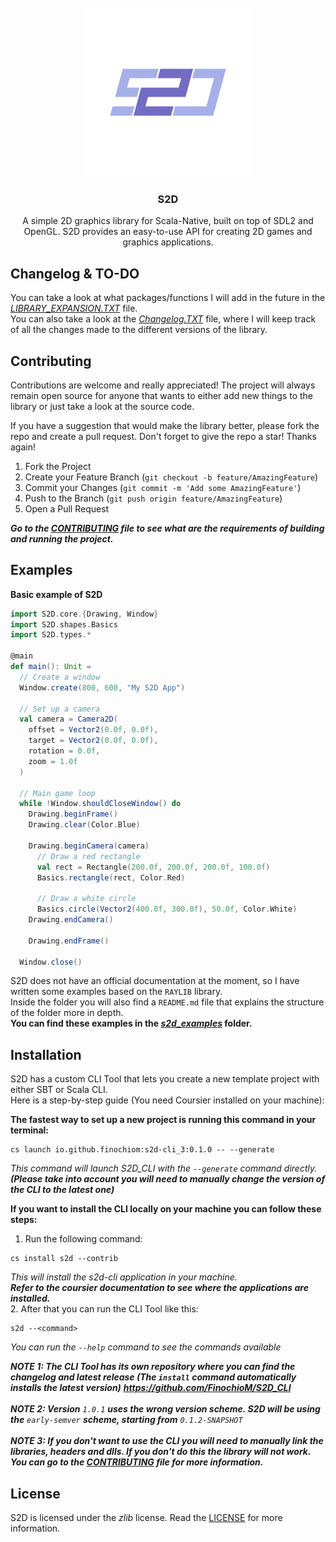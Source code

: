 <br />
<div align="center">
  <a href="https://github.com/FinochioM/S2D">
    <img src="images/S2D-Logo.svg" alt="Logo" width="270" height="270">
  </a>

  <h3 align="center">S2D</h3>

  <p align="center">
    A simple 2D graphics library for Scala-Native, built on top of SDL2 and OpenGL. S2D provides an easy-to-use API for creating 2D games and graphics applications.
    <br />
  </p>
</div>

## Changelog & TO-DO
You can take a look at what packages/functions I will add in the future in the _[LIBRARY_EXPANSION.TXT](https://github.com/FinochioM/S2D/blob/master/LIBRARY_EXPANSION.txt)_ file.
</br> You can also take a look at the _[Changelog.TXT](https://github.com/FinochioM/S2D/blob/master/Changelog.txt)_ file, where I will keep track of all the changes made to the different versions of the library.

## Contributing
Contributions are welcome and really appreciated! The project will always remain open source for anyone that wants to either add new things to the library or just take a look at the source code.

If you have a suggestion that would make the library better, please fork the repo and create a pull request.
Don't forget to give the repo a star! Thanks again!

1. Fork the Project
2. Create your Feature Branch (`git checkout -b feature/AmazingFeature`)
3. Commit your Changes (`git commit -m 'Add some AmazingFeature'`)
4. Push to the Branch (`git push origin feature/AmazingFeature`)
5. Open a Pull Request

_**Go to the _[CONTRIBUTING](https://github.com/FinochioM/S2D/blob/master/.github/CONTRIBUTING.md)_ file to see what are the requirements of building and running the project.**_

## Examples
**Basic example of S2D**

```scala
import S2D.core.{Drawing, Window}
import S2D.shapes.Basics
import S2D.types.*

@main
def main(): Unit =
  // Create a window
  Window.create(800, 600, "My S2D App")

  // Set up a camera
  val camera = Camera2D(
    offset = Vector2(0.0f, 0.0f),
    target = Vector2(0.0f, 0.0f),
    rotation = 0.0f,
    zoom = 1.0f
  )

  // Main game loop
  while !Window.shouldCloseWindow() do
    Drawing.beginFrame()
    Drawing.clear(Color.Blue)

    Drawing.beginCamera(camera)
      // Draw a red rectangle
      val rect = Rectangle(200.0f, 200.0f, 200.0f, 100.0f)
      Basics.rectangle(rect, Color.Red)
      
      // Draw a white circle
      Basics.circle(Vector2(400.0f, 300.0f), 50.0f, Color.White)
    Drawing.endCamera()

    Drawing.endFrame()

  Window.close()
```
S2D does not have an official documentation at the moment, so I have written some examples based on the `RAYLIB` library. <br>
Inside the folder you will also find a `README.md` file that explains the structure of the folder more in depth.<br>
**You can find these examples in the _[s2d_examples](https://github.com/FinochioM/S2D/tree/master/s2d_examples)_ folder.**

## Installation
S2D has a custom CLI Tool that lets you create a new template project with either SBT or Scala CLI.<br>
Here is a step-by-step guide (You need Coursier installed on your machine):

**The fastest way to set up a new project is running this command in your terminal:**

```
cs launch io.github.finochiom:s2d-cli_3:0.1.0 -- --generate
```

_This command will launch S2D_CLI with the `--generate` command directly. **(Please take into account you will need to manually change the version of the CLI to the latest one)**_

**If you want to install the CLI locally on your machine you can follow these steps:**
1. Run the following command:
```
cs install s2d --contrib
```
_This will install the s2d-cli application in your machine. <br>**Refer to the coursier documentation to see where the applications are installed.**_<br>
2. After that you can run the CLI Tool like this:
```
s2d --<command>
```
_You can run the `--help` command to see the commands available_

_**NOTE 1: The CLI Tool has its own repository where you can find the changelog and latest release (The `install` command automatically installs the latest version)** **https://github.com/FinochioM/S2D_CLI**_
<br>
<br>
_**NOTE 2: Version** `1.0.1` **uses the wrong version scheme. S2D will be using the** `early-semver` **scheme, starting from** `0.1.2-SNAPSHOT`_
<br>
<br>
_**NOTE 3: If you don't want to use the CLI you will need to manually link the libraries, headers and dlls. If you don't do this the library will not work. You can go to the _[CONTRIBUTING](https://github.com/FinochioM/S2D/blob/master/.github/CONTRIBUTING.md)_ file for more information.**_
## License
S2D is licensed under the *zlib* license. Read the [LICENSE](https://github.com/FinochioM/S2D/blob/master/LICENSE) for more information.